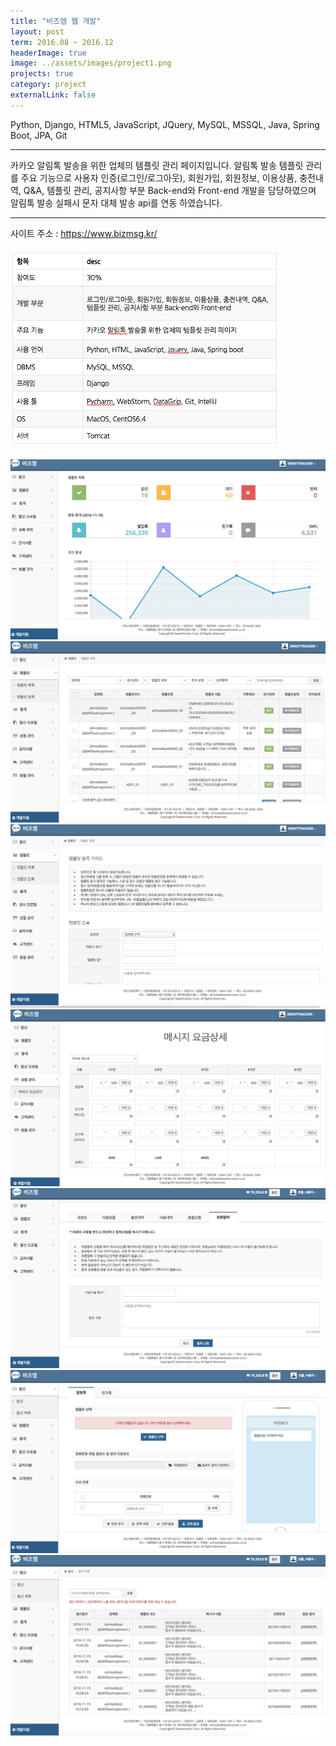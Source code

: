 ```yaml
---
title: "비즈엠 웹 개발"
layout: post
term: 2016.08 ~ 2016.12
headerImage: true
image: ../assets/images/project1.png
projects: true
category: project
externalLink: false
---
```


Python, Django, HTML5, JavaScript, JQuery, MySQL, MSSQL, Java, Spring Boot, JPA, Git

---

카카오 알림톡 발송을 위한 업체의 템플릿 관리 페이지입니다.
알림톡 발송 템플릿 관리를 주요 기능으로 사용자 인증(로그인/로그아웃), 회원가입, 회원정보, 이용상품, 충전내역,  Q&amp;A, 템플릿 관리, 공지사항 부분 Back-end와  Front-end 개발을 담당하였으며 알림톡 발송 실패시 문자 대체 발송 api를 연동 하였습니다.

---

사이트 주소 : https://www.bizmsg.kr/
<br><br>
<img src="../assets/images/project1-0.png">
<br><br>
<img src="../assets/images/project1-1.png">
<img src="../assets/images/project1-2.png">
<img src="../assets/images/project1-3.png">
<img src="../assets/images/project1-4.png">
<img src="../assets/images/project1-5.png">
<img src="../assets/images/project1-6.png">
<img src="../assets/images/project1-7.png">
